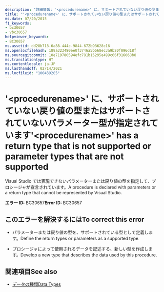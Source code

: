 ```yaml
---
description: "詳細情報: '<procedurename>' に、サポートされていない戻り値の型またはサポートされていないパラメーター型が指定されています"
title: "'<procedurename>' に、サポートされていない戻り値の型またはサポートされていないパラメーター型が指定されています"
ms.date: 07/20/2015
f1_keywords:
- bc30657
- vbc30657
helpviewer_keywords:
- BC30657
ms.assetid: dd28b718-6a88-444c-9844-672b93628c16
ms.openlocfilehash: 189a323480ee0f3746a5b568ec3a9b20f096d18f
ms.sourcegitcommit: 10e719780594efc781b15295e499c66f316068b8
ms.translationtype: HT
ms.contentlocale: ja-JP
ms.lasthandoff: 02/14/2021
ms.locfileid: "100439205"
---
```

# <a name="procedurename-has-a-return-type-that-is-not-supported-or-parameter-types-that-are-not-supported"></a><span data-ttu-id="b3e65-103">'\<procedurename>' に、サポートされていない戻り値の型またはサポートされていないパラメーター型が指定されています</span><span class="sxs-lookup"><span data-stu-id="b3e65-103">'\<procedurename>' has a return type that is not supported or parameter types that are not supported</span></span>

<span data-ttu-id="b3e65-104">Visual Studio では表現できないパラメーターまたは戻り値の型を指定して、プロシージャが宣言されています。</span><span class="sxs-lookup"><span data-stu-id="b3e65-104">A procedure is declared with parameters or a return type that cannot be represented by Visual Studio.</span></span>  
  
 <span data-ttu-id="b3e65-105">**エラー ID:** BC30657</span><span class="sxs-lookup"><span data-stu-id="b3e65-105">**Error ID:** BC30657</span></span>  
  
## <a name="to-correct-this-error"></a><span data-ttu-id="b3e65-106">このエラーを解決するには</span><span class="sxs-lookup"><span data-stu-id="b3e65-106">To correct this error</span></span>  
  
- <span data-ttu-id="b3e65-107">パラメーターまたは戻り値の型を、サポートされている型として定義します。</span><span class="sxs-lookup"><span data-stu-id="b3e65-107">Define the return types or parameters as a supported type.</span></span>  
  
- <span data-ttu-id="b3e65-108">プロシージャによって使用されるデータを記述する、新しい型を作成します。</span><span class="sxs-lookup"><span data-stu-id="b3e65-108">Develop a new type that describes the data used by this procedure.</span></span>  
  
## <a name="see-also"></a><span data-ttu-id="b3e65-109">関連項目</span><span class="sxs-lookup"><span data-stu-id="b3e65-109">See also</span></span>

- [<span data-ttu-id="b3e65-110">データの種類</span><span class="sxs-lookup"><span data-stu-id="b3e65-110">Data Types</span></span>](../language-reference/data-types/index.md)
